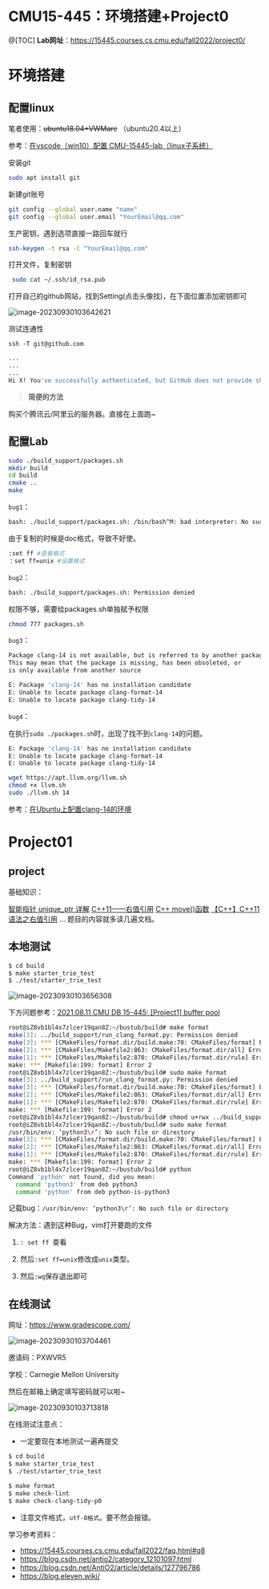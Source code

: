 # CMU15-445：环境搭建+Project0

@[TOC]
**Lab网址**：https://15445.courses.cs.cmu.edu/fall2022/project0/

# 环境搭建
## 配置linux
笔者使用：~~ubuntu18.04+VWMare~~ （ubuntu20.4以上）

参考：[在vscode（win10）配置 CMU-15445-lab（linux子系统）](https://blog.csdn.net/Kprogram/article/details/124375883)

安装git
```bash
sudo apt install git
```
新建git账号
```bash
git config --global user.name "name"
git config --global user.email "YourEmail@qq.com"
```
生产密钥，遇到选项直接一路回车就行
```bash
ssh-keygen -t rsa -C "YourEmail@qq.com"
```
打开文件，复制密钥

```bash
 sudo cat ~/.ssh/id_rsa.pub
```

打开自己的github网站，找到Setting(点击头像找)，在下面位置添加密钥即可

![image-20230930103642621](project0.assets/image-20230930103642621.png)

测试连通性

`ssh -T git@github.com`

```bash
...
...
...
Hi X! You've successfully authenticated, but GitHub does not provide shell access.
```
> **简便的方法**

购买个腾讯云/阿里云的服务器。直接在上面跑~

## 配置Lab

```bash
sudo ./build_support/packages.sh
mkdir build
cd build
cmake ..
make
```
`bug1`：

```bash
bash: ./build_support/packages.sh: /bin/bash^M: bad interpreter: No such file or directory
```
由于复制的时候是doc格式，导致不好使。
```bash
:set ff #查看格式
：set ff=unix #设置格式
```
`bug2`：

```bash
bash: ./build_support/packages.sh: Permission denied
```

权限不够，需要给packages.sh单独赋予权限

```bash
chmod 777 packages.sh
```
`bug3`：

```bash
Package clang-14 is not available, but is referred to by another package.
This may mean that the package is missing, has been obsoleted, or
is only available from another source

E: Package 'clang-14' has no installation candidate
E: Unable to locate package clang-format-14
E: Unable to locate package clang-tidy-14
```

`bug4`：

在执行`sudo ./packages.sh`时，出现了找不到`clang-14`的问题。

```bash
E: Package 'clang-14' has no installation candidate
E: Unable to locate package clang-format-14
E: Unable to locate package clang-tidy-14
```

```bash
wget https://apt.llvm.org/llvm.sh
chmod +x llvm.sh
sudo ./llvm.sh 14
```

参考：[在Ubuntu上配置clang-14的环境](https://blog.csdn.net/weixin_50749380/article/details/128319851)

# Project01
## project
基础知识：

[智能指针 unique_ptr 详解](https://blog.csdn.net/fuhanghang/article/details/113928128?ops_request_misc=%257B%2522request%255Fid%2522%253A%2522167854001916782428639178%2522%252C%2522scm%2522%253A%252220140713.130102334.pc%255Fall.%2522%257D&request_id=167854001916782428639178&biz_id=0&utm_medium=distribute.pc_search_result.none-task-blog-2~all~first_rank_ecpm_v1~hot_rank-2-113928128-null-null.142^v73^control,201^v4^add_ask,239^v2^insert_chatgpt&utm_term=%E6%99%BA%E8%83%BD%E6%8C%87%E9%92%88unique_ptr&spm=1018.2226.3001.4187)
[C++11——右值引用](https://blog.csdn.net/weixin_57023347/article/details/120957689)
[C++ move()函数](https://blog.csdn.net/chengjian168/article/details/107809308?ops_request_misc=%257B%2522request%255Fid%2522%253A%2522167861181716800186590327%2522%252C%2522scm%2522%253A%252220140713.130102334.pc%255Fall.%2522%257D&request_id=167861181716800186590327&biz_id=0&utm_medium=distribute.pc_search_result.none-task-blog-2~all~first_rank_ecpm_v1~hot_rank-4-107809308-null-null.142^v73^insert_down1,201^v4^add_ask,239^v2^insert_chatgpt&utm_term=C%2B%2Bmove&spm=1018.2226.3001.4187)
[【C++】C++11语法之右值引用](https://blog.csdn.net/weixin_52344401/article/details/123565675?ops_request_misc=%257B%2522request%255Fid%2522%253A%2522167860999016800211544196%2522%252C%2522scm%2522%253A%252220140713.130102334.pc%255Fall.%2522%257D&request_id=167860999016800211544196&biz_id=0&utm_medium=distribute.pc_search_result.none-task-blog-2~all~first_rank_ecpm_v1~hot_rank-2-123565675-null-null.142^v73^insert_down1,201^v4^add_ask,239^v2^insert_chatgpt&utm_term=%E5%8F%B3%E5%80%BC%E5%BC%95%E7%94%A8&spm=1018.2226.3001.4187)
...
题目的内容就多读几遍文档。
## 本地测试

```bash
$ cd build
$ make starter_trie_test
$ ./test/starter_trie_test
```

![image-20230930103656308](project0.assets/image-20230930103656308.png)



下方问题参考：[2021.08.11 CMU DB 15-445: [Project1] buffer pool](https://blog.csdn.net/one_chow_chow/article/details/119609514)

```bash
root@iZ8vb1bl4x7zlcer19qan8Z:~/bustub/build# make format
make[3]: ../build_support/run_clang_format.py: Permission denied
make[3]: *** [CMakeFiles/format.dir/build.make:70: CMakeFiles/format] Error 127
make[2]: *** [CMakeFiles/Makefile2:863: CMakeFiles/format.dir/all] Error 2
make[1]: *** [CMakeFiles/Makefile2:870: CMakeFiles/format.dir/rule] Error 2
make: *** [Makefile:199: format] Error 2
root@iZ8vb1bl4x7zlcer19qan8Z:~/bustub/build# sudo make format
make[3]: ../build_support/run_clang_format.py: Permission denied
make[3]: *** [CMakeFiles/format.dir/build.make:70: CMakeFiles/format] Error 127
make[2]: *** [CMakeFiles/Makefile2:863: CMakeFiles/format.dir/all] Error 2
make[1]: *** [CMakeFiles/Makefile2:870: CMakeFiles/format.dir/rule] Error 2
make: *** [Makefile:199: format] Error 2
root@iZ8vb1bl4x7zlcer19qan8Z:~/bustub/build# chmod u+rwx ../build_support/run_clang_format.py
root@iZ8vb1bl4x7zlcer19qan8Z:~/bustub/build# sudo make format
/usr/bin/env: ‘python3\r’: No such file or directory
make[3]: *** [CMakeFiles/format.dir/build.make:70: CMakeFiles/format] Error 127
make[2]: *** [CMakeFiles/Makefile2:863: CMakeFiles/format.dir/all] Error 2
make[1]: *** [CMakeFiles/Makefile2:870: CMakeFiles/format.dir/rule] Error 2
make: *** [Makefile:199: format] Error 2
root@iZ8vb1bl4x7zlcer19qan8Z:~/bustub/build# python
Command 'python' not found, did you mean:
  command 'python3' from deb python3
  command 'python' from deb python-is-python3
```
记载bug：`/usr/bin/env: ‘python3\r’: No such file or directory`

解决方法：遇到这种Bug，vim打开要跑的文件
1. `: set ff `查看

2. 然后`:set ff=unix`修改成`unix`类型。

3. 然后`:wq`保存退出即可

## 在线测试
网址：https://www.gradescope.com/

![image-20230930103704461](project0.assets/image-20230930103704461.png)



邀请码：PXWVR5

学校：Carnegie Mellon University

然后在邮箱上确定填写密码就可以啦~

![image-20230930103713818](project0.assets/image-20230930103713818.png)

在线测试注意点：

- 一定要现在本地测试一遍再提交
	

```bash
$ cd build
$ make starter_trie_test
$ ./test/starter_trie_test
```

```bash
$ make format
$ make check-lint
$ make check-clang-tidy-p0
```

- 注意文件格式，`utf-8格式`。要不然会报错。


学习参考资料：
- https://15445.courses.cs.cmu.edu/fall2022/faq.html#q8
- https://blog.csdn.net/antio2/category_12101097.html
- https://blog.csdn.net/AntiO2/article/details/127796786
- https://blog.eleven.wiki/

